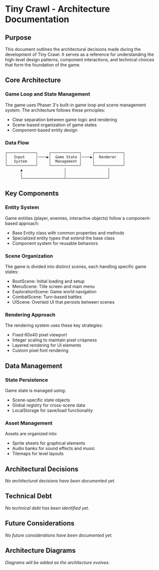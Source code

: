 # Tiny Crawl - Architecture Documentation

## Purpose

This document outlines the architectural decisions made during the development of Tiny Crawl. It serves as a reference for understanding the high-level design patterns, component interactions, and technical choices that form the foundation of the game.

## Core Architecture

### Game Loop and State Management

The game uses Phaser 3's built-in game loop and scene management system. The architecture follows these principles:

- Clear separation between game logic and rendering
- Scene-based organization of game states
- Component-based entity design

### Data Flow

```
┌─────────────┐     ┌─────────────┐     ┌─────────────┐
│   Input     │────▶│  Game State │────▶│  Renderer   │
│   System    │     │  Management │     │             │
└─────────────┘     └─────────────┘     └─────────────┘
       ▲                   │                   │
       │                   │                   │
       └───────────────────┴───────────────────┘
```

## Key Components

### Entity System

Game entities (player, enemies, interactive objects) follow a component-based approach:

- Base Entity class with common properties and methods
- Specialized entity types that extend the base class
- Component system for reusable behaviors

### Scene Organization

The game is divided into distinct scenes, each handling specific game states:

- BootScene: Initial loading and setup
- MenuScene: Title screen and main menu
- ExplorationScene: Game world navigation
- CombatScene: Turn-based battles
- UIScene: Overlaid UI that persists between scenes

### Rendering Approach

The rendering system uses these key strategies:

- Fixed 60x40 pixel viewport
- Integer scaling to maintain pixel crispness
- Layered rendering for UI elements
- Custom pixel font rendering

## Data Management

### State Persistence

Game state is managed using:

- Scene-specific state objects
- Global registry for cross-scene data
- LocalStorage for save/load functionality

### Asset Management

Assets are organized into:

- Sprite sheets for graphical elements
- Audio banks for sound effects and music
- Tilemaps for level layouts

## Architectural Decisions

_No architectural decisions have been documented yet._

## Technical Debt

_No technical debt has been identified yet._

## Future Considerations

_No future considerations have been documented yet._

## Architecture Diagrams

_Diagrams will be added as the architecture evolves._
